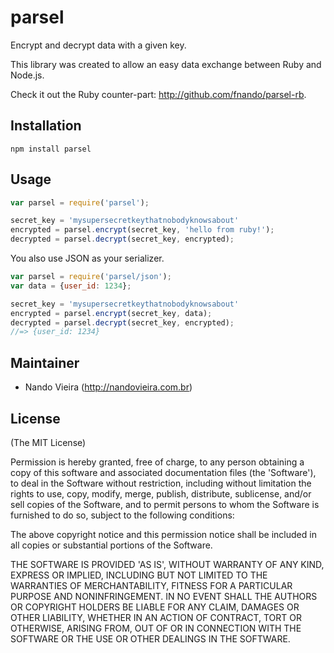 # parsel

Encrypt and decrypt data with a given key.

This library was created to allow an easy data
exchange between Ruby and Node.js.

Check it out the Ruby counter-part: <http://github.com/fnando/parsel-rb>.

## Installation

    npm install parsel

## Usage

```javascript
var parsel = require('parsel');

secret_key = 'mysupersecretkeythatnobodyknowsabout'
encrypted = parsel.encrypt(secret_key, 'hello from ruby!');
decrypted = parsel.decrypt(secret_key, encrypted);
```

You also use JSON as your serializer.

```javascript
var parsel = require('parsel/json');
var data = {user_id: 1234};

secret_key = 'mysupersecretkeythatnobodyknowsabout'
encrypted = parsel.encrypt(secret_key, data);
decrypted = parsel.decrypt(secret_key, encrypted);
//=> {user_id: 1234}
```

## Maintainer

- Nando Vieira (<http://nandovieira.com.br>)

## License

(The MIT License)

Permission is hereby granted, free of charge, to any person obtaining
a copy of this software and associated documentation files (the
'Software'), to deal in the Software without restriction, including
without limitation the rights to use, copy, modify, merge, publish,
distribute, sublicense, and/or sell copies of the Software, and to
permit persons to whom the Software is furnished to do so, subject to
the following conditions:

The above copyright notice and this permission notice shall be
included in all copies or substantial portions of the Software.

THE SOFTWARE IS PROVIDED 'AS IS', WITHOUT WARRANTY OF ANY KIND,
EXPRESS OR IMPLIED, INCLUDING BUT NOT LIMITED TO THE WARRANTIES OF
MERCHANTABILITY, FITNESS FOR A PARTICULAR PURPOSE AND NONINFRINGEMENT.
IN NO EVENT SHALL THE AUTHORS OR COPYRIGHT HOLDERS BE LIABLE FOR ANY
CLAIM, DAMAGES OR OTHER LIABILITY, WHETHER IN AN ACTION OF CONTRACT,
TORT OR OTHERWISE, ARISING FROM, OUT OF OR IN CONNECTION WITH THE
SOFTWARE OR THE USE OR OTHER DEALINGS IN THE SOFTWARE.

